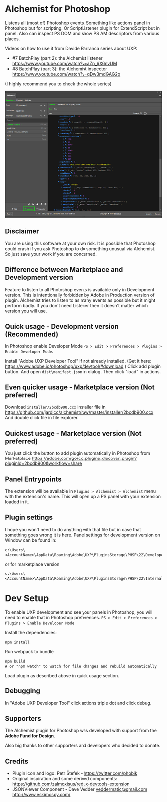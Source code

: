 # Alchemist for Photoshop

Listens all (most of) Photoshop events. Something like actions panel in Photoshop but for scripting. Or ScriptListener plugin for ExtendScript but in panel. Also can inspect PS DOM and show PS AM descriptors from various places.

Videos on how to use it from Davide Barranca series about UXP:
- #7 BatchPlay (part 2): the Alchemist listener https://www.youtube.com/watch?v=aZn_6X6nvUM
- #8 BatchPlay (part 3): the Alchemist inspector https://www.youtube.com/watch?v=qDw3mdGAG2o

(I highly recommend you to check the whole series)

![alt Plugin screenshot](md_images/screen.png)

## Disclaimer
You are using this software at your own risk. It is possible that Photoshop could crash if you ask Photoshop to do something unusual via Alchemist. So just save your work if you are concerned. 

## Difference between Marketplace and Development version
Feature to listen to all Photoshop events is available only in Development version. This is intentionally forbidden by Adobe in Production version of plugin. Alchemist tries to listen to as many events as possible but it might perform badly. If you don't need Listener then it doesn't matter which version you will use.

## Quick usage - Development version (Recommended)
In Photoshop enable Developer Mode `PS > Edit > Preferences > Plugins > Enable Developer Mode`.

Install "Adobe UXP Developer Tool" if not already installed. (Get it here: https://www.adobe.io/photoshop/uxp/devtool/#download ) 
Click add plugin button. And open `dist\manifest.json` in dialog. Then click "load" in actions.

## Even quicker usage - Marketplace version  (Not preferred)
Download `installer/2bcdb900.ccx` installer file in https://github.com/jardicc/alchemist/raw/master/installer/2bcdb900.ccx And double click file in file explorer.

## Quickest usage - Marketplace version  (Not preferred)
You just click the button to add plugin automatically in Photoshop from Marketplace https://adobe.com/go/cc_plugins_discover_plugin?pluginId=2bcdb900&workflow=share

## Panel Entrypoints
The extension will be available in `Plugins > Alchemist > Alchemist` menu with the extension's name. This will open up a PS panel with your extension loaded in it.

## Plugin settings
I hope you won't need to do anything with that file but in case that something goes wrong it is here.
Panel settings for development version on Window can be found in: 
```
c:\Users\<AccountName>\AppData\Roaming\Adobe\UXP\PluginsStorage\PHSP\22\Developer\2bcdb900\PluginData\settings.json
```

or for marketplace version
```
c:\Users\<AccountName>\AppData\Roaming\Adobe\UXP\PluginsStorage\PHSP\22\Internal\2bcdb900\PluginData\settings.json
```


# Dev Setup
To enable UXP development and see your panels in Photoshop, you will need to enable that in Photoshop preferences.
`PS > Edit > Preferences > Plugins > Enable Developer Mode`

Install the dependencies:

```
npm install
```

Run webpack to bundle

```
npm build
# or "npm watch" to watch for file changes and rebuild automatically
```
Load plugin as described above in quick usage section.

## Debugging

In "Adobe UXP Developer Tool" click actions triple dot and click debug.

## Supporters
The Alchemist plugin for Photoshop was developed with support from the **Adobe Fund for Design**.

Also big thanks to other supporters and developers who decided to donate. 

## Credits

- Plugin icon and logo: Petr Štefek - https://twitter.com/phobik
- Original inspiration and some derived components: https://github.com/zalmoxisus/redux-devtools-extension
- JSONViewer Component - Dave Vedder <veddermatic@gmail.com> http://www.eskimospy.com/
